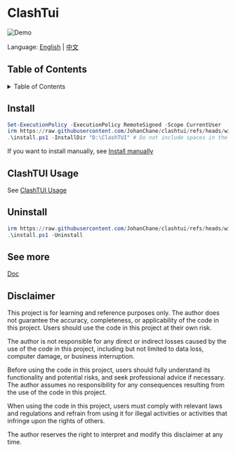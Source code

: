 # ClashTui

![Demo](https://github.com/user-attachments/assets/7a35f4a7-e400-4e73-b2ec-0d68f287b99c)

Language: [English](./README.md) | [中文](./README_ZH.md)

## Table of Contents

<details>
<summary>Table of Contents</summary>
<!-- vim-markdown-toc GFM -->

* [Install](#install)
* [ClashTUI Usage](#clashtui-usage)
* [Uninstall](#uninstall)
* [See more](#see-more)
* [Disclaimer](#disclaimer)

<!-- vim-markdown-toc -->
</details>

## Install

```powershell
Set-ExecutionPolicy -ExecutionPolicy RemoteSigned -Scope CurrentUser
irm https://raw.githubusercontent.com/JohanChane/clashtui/refs/heads/win/install.ps1 -outfile 'install.ps1'
.\install.ps1 -InstallDir "D:\ClashTUI" # Do not include spaces in the installation path
```

If you want to install manually, see [Install manually](https://github.com/JohanChane/clashtui/blob/main/Doc/win/install_clashtui_manually.md)

## ClashTUI Usage

See [ClashTUI Usage](https://github.com/JohanChane/clashtui/blob/main/Doc/win/clashtui_usage.md)

## Uninstall

```powershell
irm https://raw.githubusercontent.com/JohanChane/clashtui/refs/heads/win/install.ps1 -outfile 'install.ps1'
.\install.ps1 -Uninstall
```

## See more

[Doc](https://github.com/JohanChane/clashtui/tree/main/Doc)

## Disclaimer

This project is for learning and reference purposes only. The author does not guarantee the accuracy, completeness, or applicability of the code in this project. Users should use the code in this project at their own risk.

The author is not responsible for any direct or indirect losses caused by the use of the code in this project, including but not limited to data loss, computer damage, or business interruption.

Before using the code in this project, users should fully understand its functionality and potential risks, and seek professional advice if necessary. The author assumes no responsibility for any consequences resulting from the use of the code in this project.

When using the code in this project, users must comply with relevant laws and regulations and refrain from using it for illegal activities or activities that infringe upon the rights of others.

The author reserves the right to interpret and modify this disclaimer at any time.
